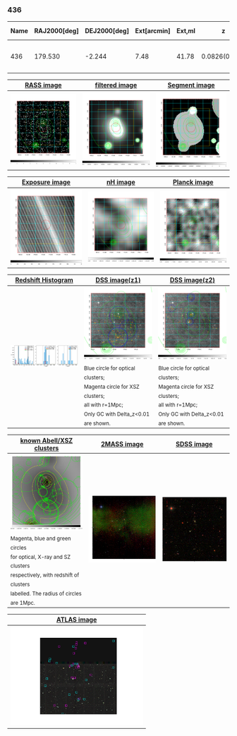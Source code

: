 <div STYLE="page-break-after: always;"></div>

### 436

|Name|RAJ2000[deg]|DEJ2000[deg] |Ext[arcmin]| Ext,ml | z | z_src| C|GC(XSZ,Delta_z<0.01)| GC(OPT,Delta_z<0.01)|GC| R_sig[arcmin] | R500[arcmin] | R500[Mpc]| CRsig[c/s] | CR500[c/s] |L500[1E44 erg/s]|F500[1E-12 erg/s/cm^2]| M500[1E14 Msun]|Tx[keV]|Cnt_sig|Beta|Rc[arcmin]|Comment|Alias|
|---|---|---|---|---|---|------|---|--------|---------|----------|---|---|---|---|---|---|---|---|---|---|---|---|---|---|
|436| 179.530| -2.244| 7.48| 41.78| 0.0826(0.005)| z1, z_opt| S| -| N| C, F20, N, W| 23.712| 8.462| 0.789| 0.176(0.059)| 0.159(0.053)| 0.503(0.235)| 2.976(1.389)| 1.51(0.36)| 2.84(0.42)| 65.2| 0.652(-0.092+0.128)| 8.338(-1.555+1.843)| -| t375|

|[RASS image](../image/436/436_img.pdf)|[filtered image](../image/436/436_fil.pdf)|[Segment image](../image/436/436_seg.pdf)|
|-------------------|--------------------|-------------------|
| <img src="../image/436/436_img.png" width="300">  | <img src="../image/436/436_fil.png" width="300">   | <img src="../image/436/436_seg.png" width="300">  |

|[Exposure image](../image/436/436_mex.pdf)| [nH image](../image/436/436_nh.pdf)| [Planck image](../image/436/436_p.pdf)|
|-------------------|--------------------|-------------------|
|<img src="../image/436/436_mex.png" width="300">   | <img src="../image/436/436_nh.png" width="300">    | <img src="../image/436/436_p.png" width="300"> |

|[Redshift Histogram](../image/436/436_zg.pdf) | [DSS image(z1)](../image/436/436_dss_z1.pdf)      |  [DSS image(z2)](../image/436/436_dss_z2.pdf)    |
|-------------------|--------------------|-------------------|
|<img src="../image/436/436_zg.png" width="300"> |<img src="../image/436/436_dss_z1.png" width="300"> <sub><br>Blue circle for optical clusters; <br>Magenta circle for XSZ clusters; <br>all with r=1Mpc; <br>Only GC with Delta_z<0.01 are shown. </sub>| <img src="../image/436/436_dss_z2.png" width="300"><sub><br>Blue circle for optical clusters; <br>Magenta circle for XSZ clusters; <br>all with r=1Mpc; <br>Only GC with Delta_z<0.01 are shown. </sub> |

|[known Abell/XSZ clusters](../image/436/436_gc.pdf) | [2MASS image](../image/436/436_2mass.pdf)      |[SDSS image](../image/436/436_sdss.pdf)   |
|-------------------|-------------------|-------------------|
|<img src=../image/436/436_gc.png width="300"> <br><sub>Magenta, blue and green circles <br>for optical, X-ray and SZ clusters <br>respectively, with redshift of clusters <br>labelled. The radius of circles <br>are 1Mpc.</sub>|<img src="../image/436/436_2mass.png" width="300">  | <img src="../image/436/436_sdss.png" width="300">  |

|[ATLAS image](../image/436/436_s.pdf)        |
|-------------------|
| <img src="../image/436/436_s.pdf" width="300">  |
